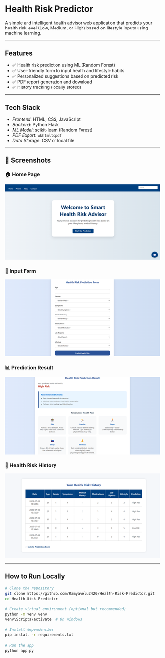 # Health Risk Predictor

A simple and intelligent health advisor web application that predicts your health risk level (Low, Medium, or High) based on lifestyle inputs using machine learning.

---

## Features

- ✅ Health risk prediction using ML (Random Forest)
- ✅ User-friendly form to input health and lifestyle habits
- ✅ Personalized suggestions based on predicted risk
- ✅ PDF report generation and download
- ✅ History tracking (locally stored)

---

## Tech Stack

- *Frontend*: HTML, CSS, JavaScript
- *Backend*: Python Flask
- *ML Model*: scikit-learn (Random Forest)
- *PDF Export*: `wkhtmltopdf`
- *Data Storage*: CSV or local file

---

## 📸 Screenshots

### 🏠 Home Page
![Home Page](images/home.png)

### 📝 Input Form
![Form](images/form.png)

### 📊 Prediction Result
![Result](images/result.png)

### 📂 Health Risk History
![History](images/history.png)

---

## How to Run Locally

```bash
# Clone the repository
git clone https://github.com/Ramyavelu2420/Health-Risk-Predictor.git
cd Health-Risk-Predictor

# Create virtual environment (optional but recommended)
python -m venv venv
venv\Scripts\activate  # On Windows

# Install dependencies
pip install -r requirements.txt

# Run the app
python app.py
